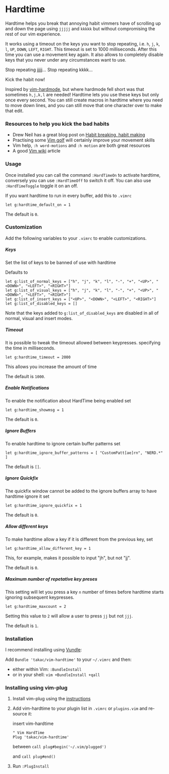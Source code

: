 # Hardtime

Hardtime helps you break that annoying habit vimmers have of scrolling up and
down the page using `jjjjj` and `kkkkk` but without compromising the rest of our vim
experience.

It works using a timeout on the keys you want to stop repeating, i.e. `h`, `j`, `k`, `l`, `UP`, `DOWN`, `LEFT`, `RIGHT`.
This timeout is set to 1000 milliseconds. After this time you can use a movement key again. It also allows to completely disable
keys that you never under any circumstances want to use.

Stop repeating jjjjj...
Stop repeating kkkk...

Kick the habit now!

Inspired by [vim-hardmode](https://github.com/wikitopian/hardmode), but where
hardmode fell short was that sometimes `h,j,k,l` are needed! Hardtime lets you use
these keys but only once every second. You can still create macros in hardtime
where you need to move down lines, and you can still move that one character
over to make that edit.

### Resources to help you kick the bad habits

- Drew Neil has a great blog post on [Habit breaking, habit making](http://vimcasts.org/blog/2013/02/habit-breaking-habit-making/)
- Practising some [Vim golf](http://vimgolf.com/) will certainly improve your movement skills
- Vim help, `:h word-motions` and `:h motion` are both great resources
- A good [Vim wiki](http://vim.wikia.com/wiki/Moving_around) article

### Usage

Once installed you can call the command `:HardTimeOn` to activate hardtime,
conversely you can use `:HardTimeOff` to switch it off. You can also use
`:HardTimeToggle` toggle it on an off.

If you want hardtime to run in every buffer, add this to `.vimrc`

	let g:hardtime_default_on = 1

The default is `0`.

### Customization
Add the following variables to your `.vimrc` to enable customizations.
##### Keys
Set the list of keys to be banned of use with hardtime

Defaults to

	let g:list_of_normal_keys = ["h", "j", "k", "l", "-", "+", "<UP>", "<DOWN>", "<LEFT>", "<RIGHT>"]
	let g:list_of_visual_keys = ["h", "j", "k", "l", "-", "+", "<UP>", "<DOWN>", "<LEFT>", "<RIGHT>"]
	let g:list_of_insert_keys = ["<UP>", "<DOWN>", "<LEFT>", "<RIGHT>"]
	let g:list_of_disabled_keys = []

Note that the keys added to `g:list_of_disabled_keys` are disabled in all of normal, visual and insert modes.

##### Timeout
It is possible to tweak the timeout allowed between keypresses. specifying
the time in milliseconds.

    let g:hardtime_timeout = 2000

This allows you increase the amount of time

The default is `1000`.

##### Enable Notifications
To enable the notification about HardTime being enabled set

    let g:hardtime_showmsg = 1

The default is `0`.

##### Ignore Buffers
To enable hardtime to ignore certain buffer patterns set

    let g:hardtime_ignore_buffer_patterns = [ "CustomPatt[ae]rn", "NERD.*" ]

The default is `[]`.

##### Ignore Quickfix
The quickfix window cannot be added to the ignore buffers array to have hardtime ignore it set

    let g:hardtime_ignore_quickfix = 1

The default is `0`.

##### Allow different keys
To make hardtime allow a key if it is different from the previous key, set

    let g:hardtime_allow_different_key = 1

This, for example, makes it possible to input "jh", but not "jj".

The default is `0`.

##### Maximum number of repetative key preses
This setting will let you press a key `n` number of times before
hardtime starts ignoring subsequent keypresses.

    let g:hardtime_maxcount = 2

Setting this value to `2` will allow a user to press `jj` but not `jjj`.

The default is `1`.


### Installation
I recommend installing using [Vundle](https://github.com/gmarik/vundle):

Add `Bundle 'takac/vim-hardtime'` to your `~/.vimrc` and then:

* either within Vim: `:BundleInstall`
* or in your shell: `vim +BundleInstall +qall`

### Installing using vim-plug

1. Install vim-plug using the [instructions][vim-plug]
2. Add vim-hardtime to your plugin list in `.vimrc` or `plugins.vim` and re-source it:

    insert vim-hardtime
    ```
    " Vim HardTime
    Plug 'takac/vim-hardtime'
    ```
    between
    `call plug#begin('~/.vim/plugged')`

    and
    `call plug#end()`
3. Run `:PlugInstall`

[vim-plug]:https://github.com/junegunn/vim-plug
